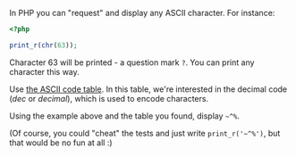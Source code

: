 
In PHP you can "request" and display any ASCII character. For instance:

```php
<?php

print_r(chr(63));
```

Character 63 will be printed - a question mark `?`. You can print any character this way.

Use [the ASCII code table](https://www.ascii-code.com). In this table, we're interested in the decimal code (*dec* or *decimal*), which is used to encode characters.

Using the example above and the table you found, display `~^%`.

(Of course, you could "cheat" the tests and just write `print_r('~^%')`, but that would be no fun at all :)
